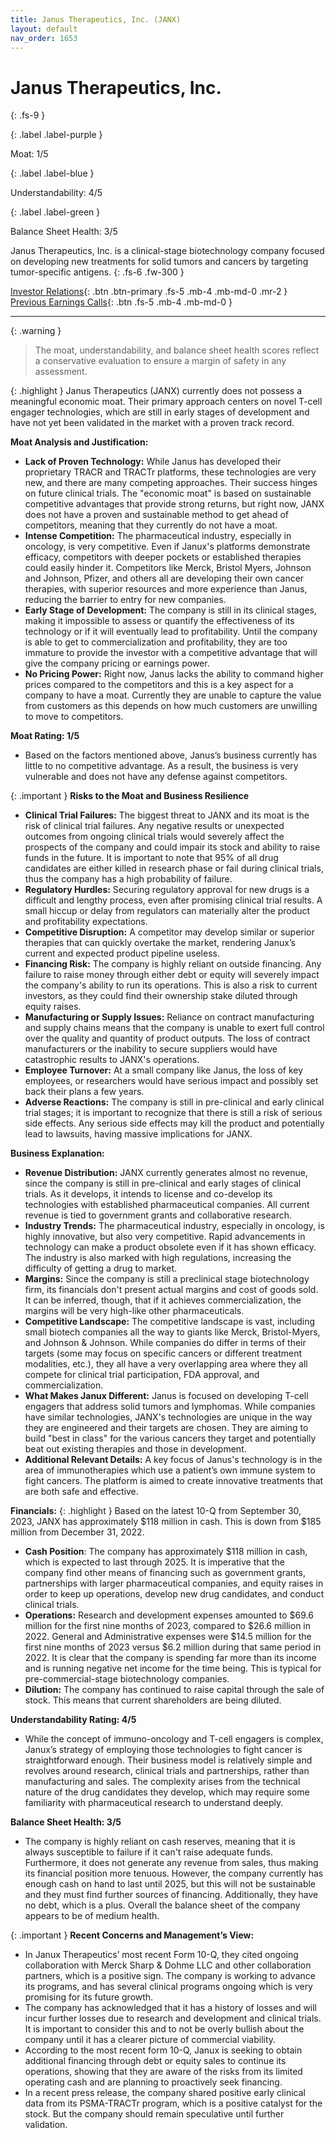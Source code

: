 ```yaml
---
title: Janus Therapeutics, Inc. (JANX)
layout: default
nav_order: 1653
---
```


# Janus Therapeutics, Inc.
{: .fs-9 }

{: .label .label-purple }

Moat: 1/5

{: .label .label-blue }

Understandability: 4/5

{: .label .label-green }

Balance Sheet Health: 3/5

Janus Therapeutics, Inc. is a clinical-stage biotechnology company focused on developing new treatments for solid tumors and cancers by targeting tumor-specific antigens.
{: .fs-6 .fw-300 }

[Investor Relations](https://www.google.com/search?q=JANX+investor+relations){: .btn .btn-primary .fs-5 .mb-4 .mb-md-0 .mr-2 }
[Previous Earnings Calls](https://discountingcashflows.com/company/JANX/transcripts/){: .btn .fs-5 .mb-4 .mb-md-0 }

---

{: .warning }
>The moat, understandability, and balance sheet health scores reflect a conservative evaluation to ensure a margin of safety in any assessment.



{: .highlight }
Janus Therapeutics (JANX) currently does not possess a meaningful economic moat. Their primary approach centers on novel T-cell engager technologies, which are still in early stages of development and have not yet been validated in the market with a proven track record.

**Moat Analysis and Justification:**

*   **Lack of Proven Technology:** While Janus has developed their proprietary TRACR and TRACTr platforms, these technologies are very new, and there are many competing approaches.  Their success hinges on future clinical trials. The "economic moat" is based on sustainable competitive advantages that provide strong returns, but right now, JANX does not have a proven and sustainable method to get ahead of competitors, meaning that they currently do not have a moat.
*   **Intense Competition:** The pharmaceutical industry, especially in oncology, is very competitive. Even if Janux's platforms demonstrate efficacy, competitors with deeper pockets or established therapies could easily hinder it. Competitors like Merck, Bristol Myers, Johnson and Johnson, Pfizer, and others all are developing their own cancer therapies, with superior resources and more experience than Janus, reducing the barrier to entry for new companies.
*   **Early Stage of Development:** The company is still in its clinical stages, making it impossible to assess or quantify the effectiveness of its technology or if it will eventually lead to profitability. Until the company is able to get to commercialization and profitability, they are too immature to provide the investor with a competitive advantage that will give the company pricing or earnings power.
*   **No Pricing Power:** Right now, Janus lacks the ability to command higher prices compared to the competitors and this is a key aspect for a company to have a moat. Currently they are unable to capture the value from customers as this depends on how much customers are unwilling to move to competitors.

**Moat Rating: 1/5**

*   Based on the factors mentioned above, Janus’s business currently has little to no competitive advantage. As a result, the business is very vulnerable and does not have any defense against competitors.

{: .important }
**Risks to the Moat and Business Resilience**

*   **Clinical Trial Failures:** The biggest threat to JANX and its moat is the risk of clinical trial failures. Any negative results or unexpected outcomes from ongoing clinical trials would severely affect the prospects of the company and could impair its stock and ability to raise funds in the future. It is important to note that 95% of all drug candidates are either killed in research phase or fail during clinical trials, thus the company has a high probability of failure.
*   **Regulatory Hurdles:** Securing regulatory approval for new drugs is a difficult and lengthy process, even after promising clinical trial results. A small hiccup or delay from regulators can materially alter the product and profitability expectations.
*   **Competitive Disruption:** A competitor may develop similar or superior therapies that can quickly overtake the market, rendering Janux’s current and expected product pipeline useless.
*   **Financing Risk:** The company is highly reliant on outside financing. Any failure to raise money through either debt or equity will severely impact the company's ability to run its operations. This is also a risk to current investors, as they could find their ownership stake diluted through equity raises.
*   **Manufacturing or Supply Issues:** Reliance on contract manufacturing and supply chains means that the company is unable to exert full control over the quality and quantity of product outputs. The loss of contract manufacturers or the inability to secure suppliers would have catastrophic results to JANX's operations.
*   **Employee Turnover:** At a small company like Janus, the loss of key employees, or researchers would have serious impact and possibly set back their plans a few years.
*   **Adverse Reactions:** The company is still in pre-clinical and early clinical trial stages; it is important to recognize that there is still a risk of serious side effects. Any serious side effects may kill the product and potentially lead to lawsuits, having massive implications for JANX.
    
    

**Business Explanation:**

*   **Revenue Distribution:** JANX currently generates almost no revenue, since the company is still in pre-clinical and early stages of clinical trials. As it develops, it intends to license and co-develop its technologies with established pharmaceutical companies. All current revenue is tied to government grants and collaborative research.
*   **Industry Trends:** The pharmaceutical industry, especially in oncology, is highly innovative, but also very competitive. Rapid advancements in technology can make a product obsolete even if it has shown efficacy. The industry is also marked with high regulations, increasing the difficulty of getting a drug to market.
*   **Margins:** Since the company is still a preclinical stage biotechnology firm, its financials don't present actual margins and cost of goods sold. It can be inferred, though, that if it achieves commercialization, the margins will be very high-like other pharmaceuticals.
*   **Competitive Landscape:** The competitive landscape is vast, including small biotech companies all the way to giants like Merck, Bristol-Myers, and Johnson & Johnson. While companies do differ in terms of their targets (some may focus on specific cancers or different treatment modalities, etc.), they all have a very overlapping area where they all compete for clinical trial participation, FDA approval, and commercialization.
*   **What Makes Janux Different:** Janus is focused on developing T-cell engagers that address solid tumors and lymphomas. While companies have similar technologies, JANX's technologies are unique in the way they are engineered and their targets are chosen. They are aiming to build "best in class" for the various cancers they target and potentially beat out existing therapies and those in development.
*   **Additional Relevant Details:** A key focus of Janus's technology is in the area of immunotherapies which use a patient’s own immune system to fight cancers. The platform is aimed to create innovative treatments that are both safe and effective.

**Financials:**
{: .highlight }
Based on the latest 10-Q from September 30, 2023, JANX has approximately $118 million in cash. This is down from $185 million from December 31, 2022.

*   **Cash Position**: The company has approximately $118 million in cash, which is expected to last through 2025. It is imperative that the company find other means of financing such as government grants, partnerships with larger pharmaceutical companies, and equity raises in order to keep up operations, develop new drug candidates, and conduct clinical trials.
*   **Operations:** Research and development expenses amounted to $69.6 million for the first nine months of 2023, compared to $26.6 million in 2022. General and Administrative expenses were $14.5 million for the first nine months of 2023 versus $6.2 million during that same period in 2022. It is clear that the company is spending far more than its income and is running negative net income for the time being. This is typical for pre-commercial-stage biotechnology companies.
*   **Dilution:** The company has continued to raise capital through the sale of stock. This means that current shareholders are being diluted.

**Understandability Rating: 4/5**
*   While the concept of immuno-oncology and T-cell engagers is complex, Janux’s strategy of employing those technologies to fight cancer is straightforward enough. Their business model is relatively simple and revolves around research, clinical trials and partnerships, rather than manufacturing and sales. The complexity arises from the technical nature of the drug candidates they develop, which may require some familiarity with pharmaceutical research to understand deeply.

**Balance Sheet Health: 3/5**
*   The company is highly reliant on cash reserves, meaning that it is always susceptible to failure if it can't raise adequate funds. Furthermore, it does not generate any revenue from sales, thus making its financial position more tenuous. However, the company currently has enough cash on hand to last until 2025, but this will not be sustainable and they must find further sources of financing. Additionally, they have no debt, which is a plus. Overall the balance sheet of the company appears to be of medium health.

{: .important }
**Recent Concerns and Management’s View:**

*   In Janux Therapeutics’ most recent Form 10-Q, they cited ongoing collaboration with Merck Sharp & Dohme LLC and other collaboration partners, which is a positive sign. The company is working to advance its programs, and has several clinical programs ongoing which is very promising for its future growth.
*   The company has acknowledged that it has a history of losses and will incur further losses due to research and development and clinical trials. It is important to consider this and to not be overly bullish about the company until it has a clearer picture of commercial viability. 
*   According to the most recent form 10-Q, Janux is seeking to obtain additional financing through debt or equity sales to continue its operations, showing that they are aware of the risks from its limited operating cash and are planning to proactively seek financing.
* In a recent press release, the company shared positive early clinical data from its PSMA-TRACTr program, which is a positive catalyst for the stock. But the company should remain speculative until further validation.

